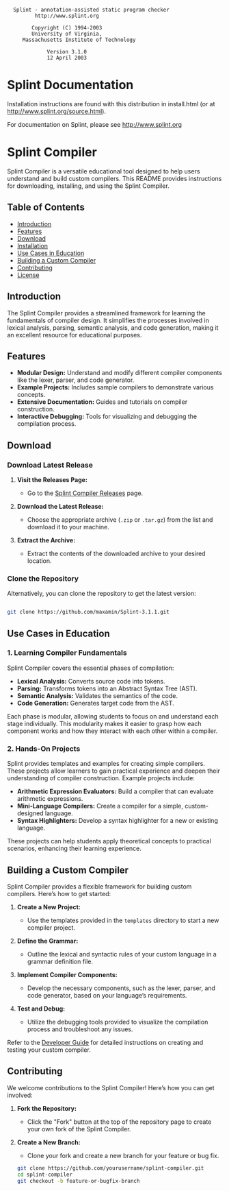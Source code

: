 	  Splint - annotation-assisted static program checker
			 http://www.splint.org

			Copyright (C) 1994-2003
			University of Virginia,
		 Massachusetts Institute of Technology
		 
			     Version 3.1.0
			     12 April 2003

Splint Documentation
====================

Installation instructions are found with this distribution in
install.html (or at http://www.splint.org/source.html).

For documentation on Splint, please see http://www.splint.org

# Splint Compiler

Splint Compiler is a versatile educational tool designed to help users understand and build custom compilers. This README provides instructions for downloading, installing, and using the Splint Compiler.

## Table of Contents

- [Introduction](#introduction)
- [Features](#features)
- [Download](#download)
- [Installation](#installation)
- [Use Cases in Education](#use-cases-in-education)
- [Building a Custom Compiler](#building-a-custom-compiler)
- [Contributing](#contributing)
- [License](#license)

## Introduction

The Splint Compiler provides a streamlined framework for learning the fundamentals of compiler design. It simplifies the processes involved in lexical analysis, parsing, semantic analysis, and code generation, making it an excellent resource for educational purposes.

## Features

- **Modular Design:** Understand and modify different compiler components like the lexer, parser, and code generator.
- **Example Projects:** Includes sample compilers to demonstrate various concepts.
- **Extensive Documentation:** Guides and tutorials on compiler construction.
- **Interactive Debugging:** Tools for visualizing and debugging the compilation process.

## Download

### Download Latest Release

1. **Visit the Releases Page:**
   - Go to the [Splint Compiler Releases](https://github.com/yourusername/splint-compiler/releases) page.

2. **Download the Latest Release:**
   - Choose the appropriate archive (`.zip` or `.tar.gz`) from the list and download it to your machine.

3. **Extract the Archive:**
   - Extract the contents of the downloaded archive to your desired location.

### Clone the Repository

Alternatively, you can clone the repository to get the latest version:

```bash

git clone https://github.com/maxamin/Splint-3.1.1.git

```
## Use Cases in Education

### 1. **Learning Compiler Fundamentals**

Splint Compiler covers the essential phases of compilation:

- **Lexical Analysis:** Converts source code into tokens.
- **Parsing:** Transforms tokens into an Abstract Syntax Tree (AST).
- **Semantic Analysis:** Validates the semantics of the code.
- **Code Generation:** Generates target code from the AST.

Each phase is modular, allowing students to focus on and understand each stage individually. This modularity makes it easier to grasp how each component works and how they interact with each other within a compiler.

### 2. **Hands-On Projects**

Splint provides templates and examples for creating simple compilers. These projects allow learners to gain practical experience and deepen their understanding of compiler construction. Example projects include:

- **Arithmetic Expression Evaluators:** Build a compiler that can evaluate arithmetic expressions.
- **Mini-Language Compilers:** Create a compiler for a simple, custom-designed language.
- **Syntax Highlighters:** Develop a syntax highlighter for a new or existing language.

These projects can help students apply theoretical concepts to practical scenarios, enhancing their learning experience.

## Building a Custom Compiler

Splint Compiler provides a flexible framework for building custom compilers. Here’s how to get started:

1. **Create a New Project:**
   - Use the templates provided in the `templates` directory to start a new compiler project.
   
2. **Define the Grammar:**
   - Outline the lexical and syntactic rules of your custom language in a grammar definition file.

3. **Implement Compiler Components:**
   - Develop the necessary components, such as the lexer, parser, and code generator, based on your language’s requirements.

4. **Test and Debug:**
   - Utilize the debugging tools provided to visualize the compilation process and troubleshoot any issues.

Refer to the [Developer Guide](docs/developer_guide.md) for detailed instructions on creating and testing your custom compiler.

## Contributing

We welcome contributions to the Splint Compiler! Here’s how you can get involved:

1. **Fork the Repository:**
   - Click the "Fork" button at the top of the repository page to create your own fork of the Splint Compiler.

2. **Create a New Branch:**
   - Clone your fork and create a new branch for your feature or bug fix.
   ```bash
   git clone https://github.com/yourusername/splint-compiler.git
   cd splint-compiler
   git checkout -b feature-or-bugfix-branch

